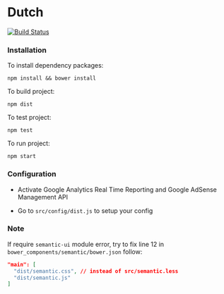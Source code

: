 # Dutch

[![Build Status](https://travis-ci.org/davidhazeland/dutch.svg?branch=master)](https://travis-ci.org/davidhazeland/dutch)

### Installation

To install dependency packages:

```
npm install && bower install
```

To build project:

```
npm dist
```

To test project:

```
npm test
```

To run project:

```
npm start
```

### Configuration

- Activate Google Analytics Real Time Reporting and Google AdSense Management API

- Go to `src/config/dist.js` to setup your config


### Note

If require `semantic-ui` module error, try to fix line 12 in `bower_components/semantic/bower.json` follow:

```json
"main": [
  "dist/semantic.css", // instead of src/semantic.less
  "dist/semantic.js"
]
```
